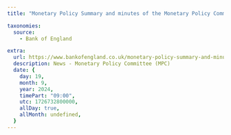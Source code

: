 ```yaml
---
title: "Monetary Policy Summary and minutes of the Monetary Policy Committee meeting - September 2024 (to be..."

taxonomies:
  source:
    - Bank of England

extra:
  url: https://www.bankofengland.co.uk/monetary-policy-summary-and-minutes/2024/september-2024
  description: News - Monetary Policy Committee (MPC)
  date: {
    day: 19,
    month: 9,
    year: 2024,
    timePart: "09:00",
    utc: 1726732800000,
    allDay: true,
    allMonth: undefined,
  }
---
```

